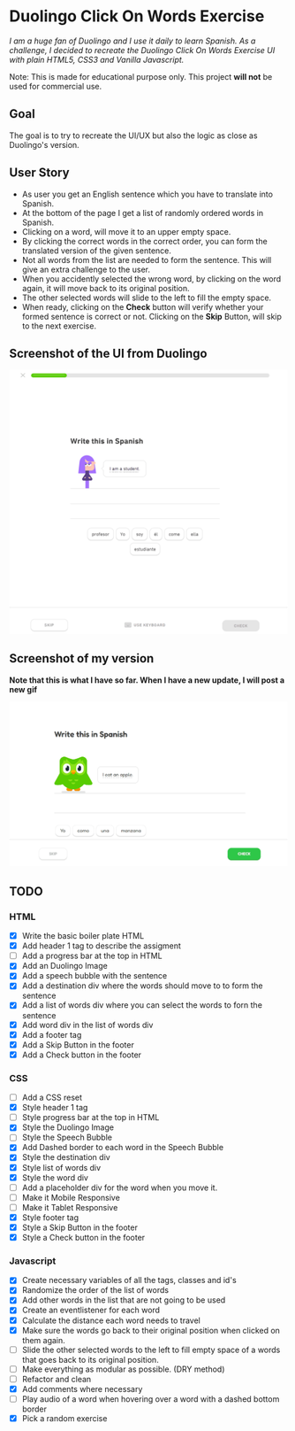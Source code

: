 # Duolingo Click On Words Exercise

_I am a huge fan of Duolingo and I use it daily to learn Spanish. As a challenge, I decided to recreate the Duolingo Click On Words Exercise UI with plain HTML5, CSS3 and Vanilla Javascript._

Note: This is made for educational purpose only. This project **will not** be used for commercial use.

## Goal

The goal is to try to recreate the UI/UX but also the logic as close as Duolingo's version.

## User Story

- As user you get an English sentence which you have to translate into Spanish.
- At the bottom of the page I get a list of randomly ordered words in Spanish.
- Clicking on a word, will move it to an upper empty space.
- By clicking the correct words in the correct order, you can form the translated version of the given sentence.
- Not all words from the list are needed to form the sentence. This will give an extra challenge to the user.
- When you accidently selected the wrong word, by clicking on the word again, it will move back to its original position.
- The other selected words will slide to the left to fill the empty space.
- When ready, clicking on the **Check** button will verify whether your formed sentence is correct or not. Clicking on the **Skip** Button, will skip to the next exercise.

## Screenshot of the UI from Duolingo

![Original Duolingo UI](assets/gifs/duolingo_original.gif)

## Screenshot of my version

**Note that this is what I have so far. When I have a new update, I will post a new gif**

![Original Duolingo UI](assets/gifs/duolingo_clone_v1.gif)

## TODO

### HTML

- [x] Write the basic boiler plate HTML
- [x] Add header 1 tag to describe the assigment
- [ ] Add a progress bar at the top in HTML
- [x] Add an Duolingo Image
- [x] Add a speech bubble with the sentence
- [x] Add a destination div where the words should move to to form the sentence
- [x] Add a list of words div where you can select the words to forn the sentence
- [x] Add word div in the list of words div
- [x] Add a footer tag
- [x] Add a Skip Button in the footer
- [x] Add a Check button in the footer

### CSS

- [ ] Add a CSS reset
- [x] Style header 1 tag
- [ ] Style progress bar at the top in HTML
- [x] Style the Duolingo Image
- [ ] Style the Speech Bubble
- [x] Add Dashed border to each word in the Speech Bubble
- [x] Style the destination div
- [x] Style list of words div
- [x] Style the word div
- [ ] Add a placeholder div for the word when you move it.
- [ ] Make it Mobile Responsive
- [ ] Make it Tablet Responsive
- [x] Style footer tag
- [x] Style a Skip Button in the footer
- [x] Style a Check button in the footer

### Javascript

- [x] Create necessary variables of all the tags, classes and id's
- [x] Randomize the order of the list of words
- [x] Add other words in the list that are not going to be used
- [x] Create an eventlistener for each word
- [x] Calculate the distance each word needs to travel
- [x] Make sure the words go back to their original position when clicked on them again.
- [ ] Slide the other selected words to the left to fill empty space of a words that goes back to its original position.
- [ ] Make everything as modular as possible. (DRY method)
- [ ] Refactor and clean
- [x] Add comments where necessary
- [ ] Play audio of a word when hovering over a word with a dashed bottom border
- [x] Pick a random exercise
